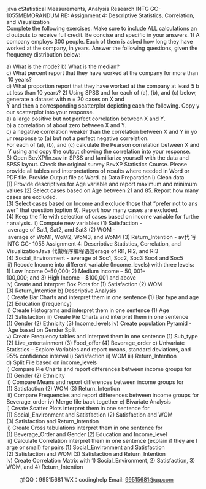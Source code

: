 java cStatistical Measurements, Analysis  Research INTG GC- 1055MEMORANDUM
RE: Assignment 4: Descriptive Statistics, Correlation, and Visualization
Complete the following exercises. Make sure to include ALL calculations and outputs to receive full credit. Be concise and specific in your answers.
1) A company employs 300 people. Each of them is asked how long they have worked at the company, in years. Answer the following questions, given the frequency distribution below:

a) What is the mode?
b) What is the median?
c) What percent report that they have worked at the company for more than 10 years?
d) What proportion report that they have worked at the company at least 5 but less than 10 years?
2) Using SPSS and for each of (a), (b), and (c) below, generate a dataset with n = 20 cases on X and Y and then a corresponding scatterplot depicting each the following. Copy your scatterplot into your response.
a) a large positive but not perfect correlation between X and Y.
b) a correlation of about zero between X and Y.
c) a negative correlation weaker than the correlation between X and Y in your response to (a) but not a perfect negative correlation.
For each of (a), (b), and (c) calculate the Pearson correlation between X and Y using and copy the output showing the correlation into your response.
3) Open BevXPfin.sav in SPSS and familiarize yourself with the data and SPSS layout. Check the original survey BevXP Statistics Course. Please provide all tables and interpretations of results where needed in Word or PDF file. Provide Output file as Word.
a) Data Preparation
i) Clean data
(1) Provide descriptives for Age variable and report maximum and minimum values
(2) Select cases based on Age between 21 and 85. Report how many cases are excluded.
(3) Select cases based on Income and exclude those that “prefer not to answer” that question (option 9). Report how many cases are excluded.
(4) Keep the file with selection of cases based on income variable for further analysis.
ii) Compute new variables
(1) Satisfaction - average of Sat1, Sat2, and Sat3
(2) WOM - average of WoM1, WoM2, WoM3, and WoM4
(3) Return_Intention - av代 写INTG GC- 1055 Assignment 4: Descriptive Statistics, Correlation, and VisualizationJava
代做程序编程语言erage of RI1, RI2, and RI3
(4) Social_Environment - average of Soc1, Soc2, Soc3 Soc4 and Soc5
iii) Recode Income into different variable (Income_levels) with three levels: 1) Low Income $0 – $50,000; 2) Medium Income – $50,001 – $100,000; and 3) High Income –
$100,001 and above
iv) Create and interpret Box Plots for
(1) Satisfaction
(2) WOM
(3) Return_Intention
b) Descriptive Analysis
i) Create Bar Charts and interpret them in one sentence
(1) Bar type and age
(2) Education (frequency)
ii) Create Histograms and interpret them in one sentence
(1) Age
(2) Satisfaction
iii) Create Pie Charts and interpret them in one sentence
(1) Gender
(2) Ethnicity
(3) Income_levels
iv) Create population Pyramid - Age based on Gender Split
v) Create Frequency tables and interpret them in one sentence
(1) Sub_type
(2) Live_entertainment
(3) Food_offer
(4) Beverage_order
c) Univariate Statistics – Explore Variables and report means, standard deviations, and 95% confidence interval
i) Satisfaction
ii) WOM
iii) Return_Intention
d) Split File based on income_levels
i) Compare Pie Charts and report differences between income groups for
(1) Gender
(2) Ethnicity
ii) Compare Means and report differences between income groups for
(1) Satisfaction
(2) WOM
(3) Return_Intention
iii) Compare Frequencies and report differences between income groups for
Beverage_order
iv) Merge file back together
e) Bivariate Analysis
i) Create Scatter Plots interpret them in one sentence for
(1) Social_Environment and Satisfaction
(2) Satisfaction and WOM
(3) Satisfaction and Return_Intention
ii) Create Cross tabulations interpret them in one sentence for
(1) Beverage_Order and Gender
(2) Education and Income_level
iii) Calculate Correlation interpret them in one sentence (explain if they are large or small) for pairs
(1) Social_Environment and Satisfaction
(2) Satisfaction and WOM
(3) Satisfaction and Return_Intention
iv) Create Correlation Matrix with 1) Social_Environment, 2) Satisfaction, 3) WOM, and
4) Return_Intention

         
加QQ：99515681  WX：codinghelp  Email: 99515681@qq.com
